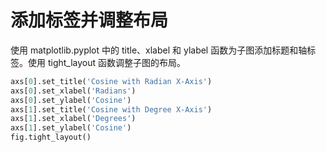 # 添加标签并调整布局

使用 matplotlib.pyplot 中的 title、xlabel 和 ylabel 函数为子图添加标题和轴标签。使用 tight_layout 函数调整子图的布局。

```python
axs[0].set_title('Cosine with Radian X-Axis')
axs[0].set_xlabel('Radians')
axs[0].set_ylabel('Cosine')
axs[1].set_title('Cosine with Degree X-Axis')
axs[1].set_xlabel('Degrees')
axs[1].set_ylabel('Cosine')
fig.tight_layout()
```
